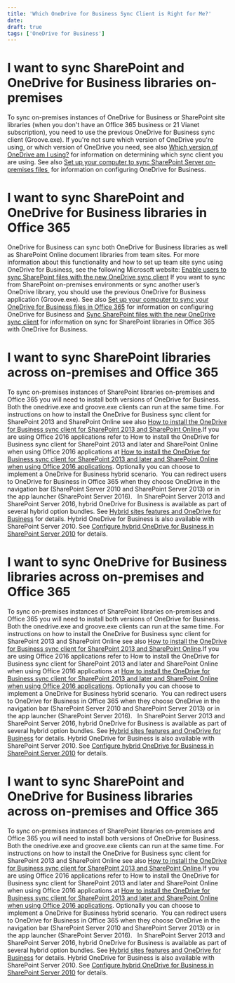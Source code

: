 ```yaml
---
title: 'Which OneDrive for Business Sync Client is Right for Me?'
date: 
draft: true
tags: ['OneDrive for Business']
---
```


I want to sync SharePoint and OneDrive for Business libraries on-premises
=========================================================================

To sync on-premises instances of OneDrive for Business or SharePoint site libraries (when you don't have an Office 365 business or 21 Vianet subscription), you need to use the previous OneDrive for Business sync client (Groove.exe). If you're not sure which version of OneDrive you're using, or which version of OneDrive you need, see also [Which version of OneDrive am I using?](https://support.office.com/en-us/article/Which-version-of-OneDrive-am-I-using-19246eae-8a51-490a-8d97-a645c151f2ba?ui=en-US&rs=en-US&ad=US) for information on determining which sync client you are using. See also [Set up your computer to sync SharePoint Server on-premises files ](https://support.office.com/en-us/article/Set-up-your-computer-to-sync-SharePoint-Server-on-premises-files-59b1de2b-519e-4d3a-8f45-51647cf291cd?ui=en-US&rs=en-US&ad=US) for information on configuring OneDrive for Business.

I want to sync SharePoint and OneDrive for Business libraries in Office 365
===========================================================================

OneDrive for Business can sync both OneDrive for Business libraries as well as SharePoint Online document libraries from team sites. For more information about this functionality and how to set up team site sync using OneDrive for Business, see the following Microsoft website: [Enable users to sync SharePoint files with the new OneDrive sync client](https://support.office.com/article/22e1f635-fb89-49e0-a176-edab26f69614) If you want to sync from SharePoint on-premises environments or sync another user’s OneDrive library, you should use the previous OneDrive for Business application (Groove.exe). See also [Set up your computer to sync your OneDrive for Business files in Office 365](https://support.office.com/en-us/article/Set-up-your-computer-to-sync-your-OneDrive-for-Business-files-in-Office-365-23e1f12b-d896-4cb1-a238-f91d19827a16) for information on configuring OneDrive for Business and [Sync SharePoint files with the new OneDrive sync client](https://support.office.com/en-us/article/Sync-SharePoint-files-with-the-new-OneDrive-sync-client-6de9ede8-5b6e-4503-80b2-6190f3354a88?ui=en-US&rs=en-US&ad=US) for information on sync for SharePoint libraries in Office 365 with OneDrive for Business.

I want to sync SharePoint libraries across on-premises and Office 365
=====================================================================

To sync on-premises instances of SharePoint libraries on-premises and Office 365 you will need to install both versions of OneDrive for Business.  Both the onedrive.exe and groove.exe clients can run at the same time. For instructions on how to install the OneDrive for Business sync client for SharePoint 2013 and SharePoint Online see also [How to install the OneDrive for Business sync client for SharePoint 2013 and SharePoint Online](https://support.microsoft.com/en-us/help/2903984/how-to-install-the-onedrive-for-business-sync-client-for-sharepoint-2013-and-sharepoint-online).If you are using Office 2016 applications refer to How to install the OneDrive for Business sync client for SharePoint 2013 and later and SharePoint Online when using Office 2016 applications at [How to install the OneDrive for Business sync client for SharePoint 2013 and later and SharePoint Online when using Office 2016 applications](https://support.microsoft.com/en-us/help/3175950/how-to-install-the-onedrive-for-business-sync-client-for-sharepoint-2013-and-later-and-sharepoint-online-when-using-office-2016-applications). Optionally you can choose to implement a OneDrive for Business hybrid scenario.  You can redirect users to OneDrive for Business in Office 365 when they choose OneDrive in the navigation bar (SharePoint Server 2010 and SharePoint Server 2013) or in the app launcher (SharePoint Server 2016).   In SharePoint Server 2013 and SharePoint Server 2016, hybrid OneDrive for Business is available as part of several hybrid option bundles. See [Hybrid sites features and OneDrive for Business](https://support.office.com/en-us/article/Hybrid-sites-features-and-OneDrive-for-Business-5ff7e56a-7af2-4511-adec-1e043afe244e#sitesfeatures) for details. Hybrid OneDrive for Business is also available with SharePoint Server 2010. See [Configure hybrid OneDrive for Business in SharePoint Server 2010](http://go.microsoft.com/fwlink/?LinkId=691695) for details.

I want to sync OneDrive for Business libraries across on-premises and Office 365
================================================================================

To sync on-premises instances of SharePoint libraries on-premises and Office 365 you will need to install both versions of OneDrive for Business.  Both the onedrive.exe and groove.exe clients can run at the same time. For instructions on how to install the OneDrive for Business sync client for SharePoint 2013 and SharePoint Online see also [How to install the OneDrive for Business sync client for SharePoint 2013 and SharePoint Online](https://support.microsoft.com/en-us/help/2903984/how-to-install-the-onedrive-for-business-sync-client-for-sharepoint-2013-and-sharepoint-online).If you are using Office 2016 applications refer to How to install the OneDrive for Business sync client for SharePoint 2013 and later and SharePoint Online when using Office 2016 applications at [How to install the OneDrive for Business sync client for SharePoint 2013 and later and SharePoint Online when using Office 2016 applications](https://support.microsoft.com/en-us/help/3175950/how-to-install-the-onedrive-for-business-sync-client-for-sharepoint-2013-and-later-and-sharepoint-online-when-using-office-2016-applications). Optionally you can choose to implement a OneDrive for Business hybrid scenario.  You can redirect users to OneDrive for Business in Office 365 when they choose OneDrive in the navigation bar (SharePoint Server 2010 and SharePoint Server 2013) or in the app launcher (SharePoint Server 2016).   In SharePoint Server 2013 and SharePoint Server 2016, hybrid OneDrive for Business is available as part of several hybrid option bundles. See [Hybrid sites features and OneDrive for Business](https://support.office.com/en-us/article/Hybrid-sites-features-and-OneDrive-for-Business-5ff7e56a-7af2-4511-adec-1e043afe244e#sitesfeatures) for details. Hybrid OneDrive for Business is also available with SharePoint Server 2010. See [Configure hybrid OneDrive for Business in SharePoint Server 2010](http://go.microsoft.com/fwlink/?LinkId=691695) for details.

I want to sync SharePoint and OneDrive for Business libraries across on-premises and Office 365
===============================================================================================

To sync on-premises instances of SharePoint libraries on-premises and Office 365 you will need to install both versions of OneDrive for Business.  Both the onedrive.exe and groove.exe clients can run at the same time. For instructions on how to install the OneDrive for Business sync client for SharePoint 2013 and SharePoint Online see also [How to install the OneDrive for Business sync client for SharePoint 2013 and SharePoint Online](https://support.microsoft.com/en-us/help/2903984/how-to-install-the-onedrive-for-business-sync-client-for-sharepoint-2013-and-sharepoint-online).If you are using Office 2016 applications refer to How to install the OneDrive for Business sync client for SharePoint 2013 and later and SharePoint Online when using Office 2016 applications at [How to install the OneDrive for Business sync client for SharePoint 2013 and later and SharePoint Online when using Office 2016 applications](https://support.microsoft.com/en-us/help/3175950/how-to-install-the-onedrive-for-business-sync-client-for-sharepoint-2013-and-later-and-sharepoint-online-when-using-office-2016-applications). Optionally you can choose to implement a OneDrive for Business hybrid scenario.  You can redirect users to OneDrive for Business in Office 365 when they choose OneDrive in the navigation bar (SharePoint Server 2010 and SharePoint Server 2013) or in the app launcher (SharePoint Server 2016).   In SharePoint Server 2013 and SharePoint Server 2016, hybrid OneDrive for Business is available as part of several hybrid option bundles. See [Hybrid sites features and OneDrive for Business](https://support.office.com/en-us/article/Hybrid-sites-features-and-OneDrive-for-Business-5ff7e56a-7af2-4511-adec-1e043afe244e#sitesfeatures) for details. Hybrid OneDrive for Business is also available with SharePoint Server 2010. See [Configure hybrid OneDrive for Business in SharePoint Server 2010](http://go.microsoft.com/fwlink/?LinkId=691695) for details.